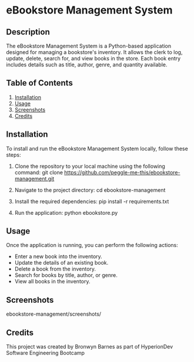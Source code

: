 # eBookstore Management System

## Description
The eBookstore Management System is a Python-based application designed for managing a bookstore's inventory. 
It allows the clerk to log, update, delete, search for, and view books in the store. 
Each book entry includes details such as title, author, genre, and quantity available.

## Table of Contents
1. [Installation](#installation)
2. [Usage](#usage)
3. [Screenshots](#screenshots)
4. [Credits](#credits)

## Installation
To install and run the eBookstore Management System locally, follow these steps:
1. Clone the repository to your local machine using the following command:
   git clone https://github.com/peggle-me-this/ebookstore-management.git

2. Navigate to the project directory:
   cd ebookstore-management

3. Install the required dependencies:
    pip install -r requirements.txt

4. Run the application:
   python ebookstore.py


## Usage
Once the application is running, you can perform the following actions:
- Enter a new book into the inventory.
- Update the details of an existing book.
- Delete a book from the inventory.
- Search for books by title, author, or genre.
- View all books in the inventory.

## Screenshots
ebookstore-management/screenshots/

## Credits
This project was created by Bronwyn Barnes as part of HyperionDev Software Engineering Bootcamp
